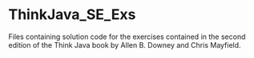 # ThinkJava_SE_Exs
Files containing solution code for the exercises contained in the second edition of the Think Java book by Allen B. Downey and Chris Mayfield.
